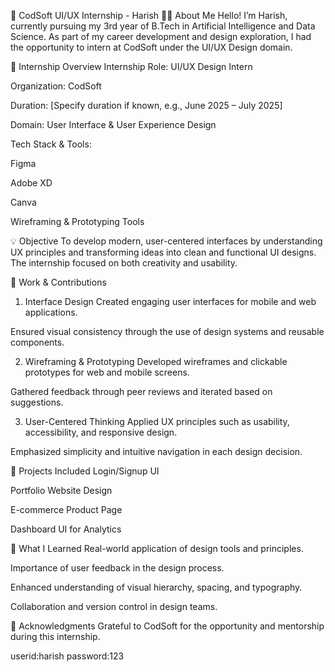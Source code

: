 📘 CodSoft UI/UX Internship - Harish
👨‍💻 About Me
Hello! I’m Harish, currently pursuing my 3rd year of B.Tech in Artificial Intelligence and Data Science. As part of my career development and design exploration, I had the opportunity to intern at CodSoft under the UI/UX Design domain.

🎯 Internship Overview
Internship Role: UI/UX Design Intern

Organization: CodSoft

Duration: [Specify duration if known, e.g., June 2025 – July 2025]

Domain: User Interface & User Experience Design

Tech Stack & Tools:

Figma

Adobe XD

Canva

Wireframing & Prototyping Tools

💡 Objective
To develop modern, user-centered interfaces by understanding UX principles and transforming ideas into clean and functional UI designs. The internship focused on both creativity and usability.

🔧 Work & Contributions
1. Interface Design
Created engaging user interfaces for mobile and web applications.

Ensured visual consistency through the use of design systems and reusable components.

2. Wireframing & Prototyping
Developed wireframes and clickable prototypes for web and mobile screens.

Gathered feedback through peer reviews and iterated based on suggestions.

3. User-Centered Thinking
Applied UX principles such as usability, accessibility, and responsive design.

Emphasized simplicity and intuitive navigation in each design decision.

📂 Projects Included
Login/Signup UI

Portfolio Website Design

E-commerce Product Page

Dashboard UI for Analytics

🧠 What I Learned
Real-world application of design tools and principles.

Importance of user feedback in the design process.

Enhanced understanding of visual hierarchy, spacing, and typography.

Collaboration and version control in design teams.

🙌 Acknowledgments
Grateful to CodSoft for the opportunity and mentorship during this internship.

userid:harish
password:123
